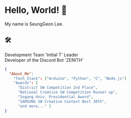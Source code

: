 # Hello, World! 👋
My name is SeungGeon Lee.

## 🛠️
Development Team 'Initial T' Leader\
Developer of the Discord Bot 'ZENITH'

```json
{
  "About_Me": 
    "Tech_Stack": ["Arduino", "Python", "C", "Node.js"] 
    "Awards": [
      "District SW Competition 2nd Place",
      "National Creative SW Competition Runner up",
      "Sogang Univ. Presidential Award",
      "SAMSUNG SW Creative Contest Best 30th",
      "and more..." ]
}
```
